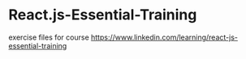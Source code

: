 # React.js-Essential-Training
exercise files for course https://www.linkedin.com/learning/react-js-essential-training
